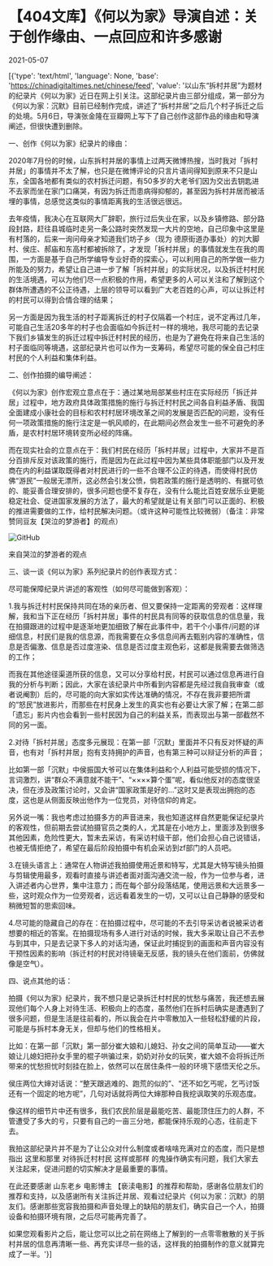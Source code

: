 # 【404文库】《何以为家》导演自述：关于创作缘由、一点回应和许多感谢

2021-05-07

[{'type': 'text/html', 'language': None, 'base': 'https://chinadigitaltimes.net/chinese/feed', 'value': '以山东“拆村并居”为题材的纪录片《何以为家》近日在网上引关注。这部纪录片由三部分组成，第一部分为《何以为家：沉默》目前已经制作完成，讲述了“拆村并居”之后几个村子拆迁之后的处境。5月6日，导演张金隆在豆瓣网上写下了自己创作这部作品的缘由和导演阐述，但很快遭到删除。

一、创作《何以为家》纪录片的缘由：

2020年7月份的时候，山东拆村并居的事情上过两天微博热搜，当时我对「拆村并居」的事情并不太了解，也只是在微博评论的只言片语间得知到原来不只是山东，全国各地都有类似的农村拆迁问题，有50多岁的大老爷们因为交出去钥匙进不去家而坐在家门口痛哭，有因为拆迁而患病得抑郁的，甚至因为拆村并居而被活埋的事情，总感觉这类似的事情距离我的生活很远很远。

去年疫情，我决心在互联网大厂辞职，旅行过后失业在家，以及乡镇修路、部分路段封路，赶往县城临时走另一条公路时突然发现一大片的空地，自己印象中这里是有村落的，后来一询问母亲才知道我们坊子乡（现为 德原街道办事处）的刘大脚村、侯庄、郝庙和东高村都被拆除了，才发现「拆村并居」的事情就发生在我的周围，一方面是基于自己所学编导专业好奇的探索心，可以利用自己的所学做一些力所能及的努力，希望让自己进一步了解「拆村并居」的实际状况，以及拆迁村村民的生活境遇，可以为他们尽一点积极的作用，希望更多的人可以关注和了解到这个群体所遭遇的不公正待遇，上层的领导可以看到广大老百姓的心声，可以让拆迁村的村民可以得到合情合理的结果；

另一方面是因为我生活的村子距离拆迁的村子仅隔着一个村庄，说不定再过几年，可能自己生活20多年的村子也会面临如今拆迁村一样的境地，我尽可能的去记录下我们乡镇发生的拆迁过程中拆迁村村民的经历，也是为了避免在将来自己生活的村子面临同等境遇，这部纪录片也可以作为一支筹码，希望尽可能的保全自己村庄村民的个人利益和集体利益。

二、创作拍摄的编导阐述：

《何以为家》创作宏观立意点在于：通过某地局部某些村庄在实际经历「拆迁并居」过程中，地方政府具体政策措施的施行与拆迁村村民之间各自利益矛盾、我国全面建成小康社会的目标和农村村居环境改革之间的发展是否匹配的问题，没有任何一项政策措施的施行注定是一帆风顺的，在此期间必然会发生一些不可避免的矛盾，是农村村居环境转变所必经的阵痛。

而在现实社会的立意点在于：我们村民在经历「拆村并居」过程中，大家并不是百分百排斥反对该政策的施行，而是因为在此过程中因为某些具体职能部门以及开发商在内的利益谋取既得者对村民进行的一些不合理不公正的待遇，而使得村民仿佛“游民”一般居无漂所，这必然会引发公愤，倘若政策的施行是透明的、有据可依的、能妥善合理安排的，很多问题也便不复存在，没有什么能比百姓安居乐业更能稳定社会、促进国家发展的方法了，最大的希望就是让有关部门可以正面的、积极的推进需要做的工作，给村民解决问题。（或许这种可能性比较微弱）（备注：非常赞同豆友【哭泣的梦游者】的观点）

![GitHub](https://chinadigitaltimes.net/chinese/files/2021/05/post-665701-60951f4467e41.)

来自哭泣的梦游者的观点

三、谈一谈《何以为家》系列纪录片的创作表现方式：

尽可能保障纪录片讲述的客观性（如何尽可能做到客观）：

1.我与拆迁村村民保持共同在场的亲历者、但又要保持一定距离的旁观者：这样理解，我和当下正在经历「拆村并居」事件的村民具有同等的获取信息的信息量，我在拍摄跟进的过程中是逐渐地更加细致了解在此事件中，若干个小事件/问题的详细信息，村民们是我的信息源，而我需要在众多信息间再去甄别内容的准确性，信息是否偏激、信息是否过度渲染、信息是否过度主观色彩，这都是我需要去做筛选的工作；

而我在其他途径渠道所获的信息，又可以分享给村民，村民可以通过信息再进行自我的分析与判断；因此，大家在该纪录片中所看到内容都是先经过我自我审查（或者说阉割）后的，尽可能的向大家如实传达准确的情况，不存在我非要把所谓的“怒民”放进影片，而那些在村民身上发生的真实也有必要让大家了解；在第二部「遗忘」影片内也会看到一些村民因为自己的利益关系，而表现出与第一部截然不同的另一面。

2.对待「拆村并居」态度多元展现：在第一部「沉默」里面并不只有反对怀疑的声音，也有对「拆村并居」抱有支持拥护的声音，也有第三种可以辩证分析的声音；

比如第一部「沉默」中侯振国大爷可以在集体利益和个人利益可能受损的情况下，言词激烈，讲“群众不满意就不能干”、“××××算个蛋”呢，看似他反对的态度很坚决，但在涉及政策讨论时，又会讲“国家政策是好的…”这时又是表现出拥抱的态度，这也是从侧面反映出他作为一位党员，对待信仰的肯定。

另外说一嘴：我也考虑过拍摄多方的声音进来，我也知道这样自然更能保证纪录片的客观性，但前期去尝试拍摄官员之类的人，尤其是在小地方上，里面涉及到很多其他因素，危险性更大，暂未去采访，有采访村级干部，他们会担心自己说错话，也被无情拒绝了，希望在最后阶段拍摄中有机会采访到zf部门的人员吧。

3.在镜头语言上：通常在人物讲述我拍摄使用近景和特写，尤其是大特写镜头拍摄与剪辑使用最多，观看时直接与讲述者面对面沟通交流一般，作为一位参与者，进入讲述者内心世界，集中注意力；而在每个部分段落结尾，使用远景和大远景多一些，这时观众作为一位旁观者，远远看着发生的一切，又可以让自己静静的感受和稍微短暂的思索回味。

4.尽可能的隐藏自己的存在：在拍摄过程中，尽可能的不去引导采访者说被采访者想要的相近的答案。在拍摄现场有多人进行对话的时候，我大多采取让自己不去参与到其中，只是去记录下多人的对话沟通，保证此时捕捉到的画面和声音内容没有干预性因素的影响（拆迁村的村民对待镜毫无反感，我的镜头在他们面前，仿佛就像是空气）。

四、说点其他的话：

拍摄《何以为家》纪录片，我不想只是记录拆迁村村民的忧愁与痛苦，我还想去展现他们每个人身上对待生活、积极向上的态度，虽然他们在拆村后确实是遭遇到了很多问题，但是生活是往前看的，所以我会在片中零散加入一些轻松舒缓的片段，可能是与拆村本身无关，但却与他们的性格相关。

比如：在第一部「沉默」第一部分崔大娘和儿媳妇、孙女之间的简单互动——崔大娘让儿媳妇把孙女手里的棍子哄骗过来，奶奶对孙女的玩笑，崔大娘不会将拆迁所带来的忧愁担忧时刻挂在脸上，依然可以在居住条件一般的环境下感悟天伦之乐。

侯庄两位大婶对话说：“整天跟逃难的、跑荒的似的”、“还不如乞丐呢，乞丐讨饭还有一个固定的地方呢”，几句对话就将两位大婶那种自我挖讽取笑的乐观态度。

像这样的细节片中还有很多，我们农民阶层是最能吃苦、最能顶住压力的人群，不管遭受了多大的亏，只要有自己的一亩三分地，都能保持乐观的心态，往前走下去。

我拍这部纪录片并不是为了让公众对什么制度或者啥啥充满对立的态度，而只是想指出 这里和那里 对待拆迁村村民 这样或那样 的鬼操作确实有问题，我们大家去关注起来，促进问题的切实解决才是最重要的事情。

在此还要感谢 山东老乡 电影博主 【亵渎电影】的推荐和帮助，感谢各位朋友们的推荐和支持，以及感谢所有关注拆迁并居、观看过纪录片《何以为家：沉默》的朋友们。感谢那些宽容我拍摄和声音处理上的缺陷的朋友们，确实自己一个人，拍摄设备和拍摄环境有限，之后尽可能再完善了。

如果您观看影片之后，能让您可以比之前在网络上了解到的一点零零散散的关于拆村并居的信息再清晰一些、再充实详尽一些的话，这样我的拍摄制作的意义就算完成了一半。'}]